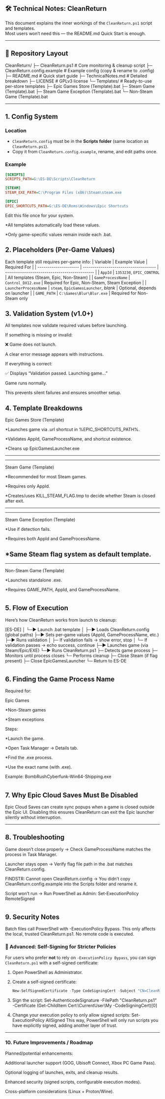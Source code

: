 ## 🛠️ Technical Notes: CleanReturn

This document explains the inner workings of the `CleanReturn.ps1` script and templates.  
Most users won’t need this — the README.md Quick Start is enough.

---

## 📂 Repository Layout

CleanReturn/
├─ CleanReturn.ps1              # Core monitoring & cleanup script
├─ CleanReturn.config.example   # Example config (copy & rename to .config)
├─ README.md                    # Quick start guide
├─ TechnicalNotes.md            # Detailed breakdown
├─ LICENSE                      # GPLv3 license
└─ Templates/                   # Ready-to-use per-store templates
   ├─ Epic Games Store (Template).bat
   ├─ Steam Game (Template).bat
   ├─ Steam Game Exception (Template).bat
   └─ Non-Steam Game (Template).bat

---

## 1. Config System

### Location
- `CleanReturn.config` must be in the **Scripts folder** (same location as `CleanReturn.ps1`).  
- Copy it from `CleanReturn.config.example`, rename, and edit paths once.  

### Example
```ini
[SCRIPTS]
SCRIPTS_PATH=G:\ES-DE\Scripts\CleanReturn

[STEAM]
STEAM_EXE_PATH=C:\Program Files (x86)\Steam\steam.exe

[EPIC]
EPIC_SHORTCUTS_PATH=G:\ES-DE\Roms\Windows\Epic Shortcuts
```

Edit this file once for your system.

*All templates automatically load these values.

*Only game-specific values remain inside each .bat.


## 2. Placeholders (Per-Game Values)

Each template still requires per-game info:
| Variable              | Example Value                         | Required For                                  |
| --------------------- | ------------------------------------- | --------------------------------------------- |
| `AppId`               | `1353230`, `EPIC_CONTROL`             | All templates (Steam, Epic, Non-Steam)        |
| `GameProcessName`     | `Control_DX12.exe`                    | Required for Epic, Non-Steam, Steam Exception |
| `LauncherProcessName` | `steam`, `EpicGamesLauncher`, *blank* | Optional, depends on launcher                 |
| `GAME_PATH`           | `C:\Games\Blur\Blur.exe`              | Required for Non-Steam only

## 3. Validation System (v1.0+)

All templates now validate required values before launching.

If something is missing or invalid:

❌ Game does not launch.

A clear error message appears with instructions.

If everything is correct:

✅ Displays “Validation passed. Launching game…”

Game runs normally.

This prevents silent failures and ensures smoother setup.

## 4. Template Breakdowns

Epic Games Store (Template)

*Launches game via .url shortcut in %EPIC_SHORTCUTS_PATH%.

*Validates AppId, GameProcessName, and shortcut existence.

*Cleans up EpicGamesLauncher.exe

---
---
Steam Game (Template)


*Recommended for most Steam games.

*Requires only AppId.

*Creates/uses KILL_STEAM_FLAG.tmp to decide whether Steam is closed after exit.

---
---

Steam Game Exception (Template)

*Use if detection fails.

*Requires both AppId and GameProcessName.

*Same Steam flag system as default template.
---
---

Non-Steam Game (Template)

*Launches standalone .exe.

*Requires GAME_PATH, AppId, and GameProcessName.
#
## 5. Flow of Execution

Here’s how CleanReturn works from launch to cleanup:

[ES-DE]
│
└─► Launch .bat template
│
├─► Loads CleanReturn.config (global paths)
├─► Sets per-game values (AppId, GameProcessName, etc.)
├─► Runs validation
│ ├─ If validation fails → show error, stop
│ └─ If validation passes → echo success, continue
├─► Launches game (via Steam/Epic/EXE)
└─► Runs CleanReturn.ps1
├─ Detects game process
├─ Monitors until process closes
└─ Performs cleanup
├─ Close Steam (if flag present)
├─ Close EpicGamesLauncher
└─ Return to ES-DE
#
## 6. Finding the Game Process Name

Required for:

Epic Games

*Non-Steam games

*Steam exceptions

Steps:

*Launch the game.

*Open Task Manager → Details tab.

*Find the .exe process.

*Use the exact name (with .exe).

Example: BombRushCyberfunk-Win64-Shipping.exe
#

## 7. Why Epic Cloud Saves Must Be Disabled

Epic Cloud Saves can create sync popups when a game is closed outside the Epic UI.
Disabling this ensures CleanReturn can exit the Epic launcher silently without interruption.

***

## 8. Troubleshooting

Game doesn’t close properly → Check GameProcessName matches the process in Task Manager.

Launcher stays open → Verify flag file path in the .bat matches CleanReturn.config.

FINDSTR: Cannot open CleanReturn.config → You didn’t copy CleanReturn.config.example into the Scripts folder and rename it.

Script won’t run → Run PowerShell as Admin:
Set-ExecutionPolicy RemoteSigned
#

## 9. Security Notes

Batch files call PowerShell with -ExecutionPolicy Bypass.
This only affects the local, trusted CleanReturn.ps1.
No remote code is executed.




### 🔐 Advanced: Self-Signing for Stricter Policies

For users who prefer **not** to rely on `-ExecutionPolicy Bypass`, you can sign `CleanReturn.ps1` with a self-signed certificate:

1. Open PowerShell as Administrator.  
2. Create a self-signed certificate:  

   ```powershell
   New-SelfSignedCertificate -Type CodeSigningCert -Subject "CN=CleanReturn"
   ```

3. Sign the script:
Set-AuthenticodeSignature -FilePath "CleanReturn.ps1" -Certificate (Get-ChildItem Cert:\CurrentUser\My -CodeSigningCert)[0]

4. Change your execution policy to only allow signed scripts: Set-ExecutionPolicy AllSigned
This way, PowerShell will only run scripts you have explicitly signed, adding another layer of trust.

***

### 10. Future Improvements / Roadmap

Planned/potential enhancements:

Additional launcher support (GOG, Ubisoft Connect, Xbox PC Game Pass).

Optional logging of launches, exits, and cleanup results.

Enhanced security (signed scripts, configurable execution modes).

Cross-platform considerations (Linux + Proton/Wine).


